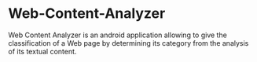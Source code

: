 # Web-Content-Analyzer
Web Content Analyzer is an android application allowing to give the classification of a Web page by determining its category from the analysis of its textual content.
